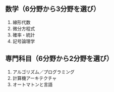 ## 数学（6分野から3分野を選び）
1. 線形代数 
2. 微分方程式
3. 確率・統計 
4. 記号論理学

## 専門科目（6分野から2分野を選び）
1. アルゴリズム／プログラミング
2. 計算機アーキテクチャ
3. オートマトンと言語